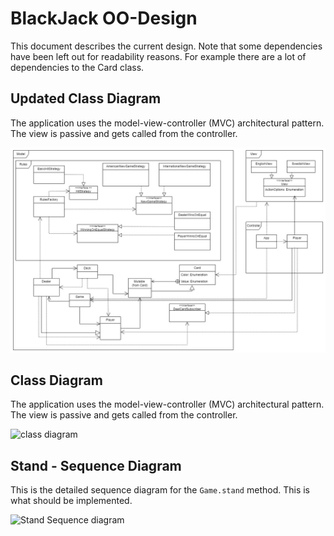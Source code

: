 # BlackJack OO-Design
This document describes the current design. Note that some dependencies have been left out for readability reasons. For example there are a lot of dependencies to the Card class.

## Updated Class Diagram
The application uses the model-view-controller (MVC) architectural pattern. The view is passive and gets called from the controller. 

![updated class diagram](img/new_class_diagram.jpg)

## Class Diagram
The application uses the model-view-controller (MVC) architectural pattern. The view is passive and gets called from the controller. 

![class diagram](img/class_diagram.jpg)

## Stand - Sequence Diagram
This is the detailed sequence diagram for the `Game.stand` method. This is what should be implemented.

![Stand Sequence diagram](img/stand_seq.jpg)
